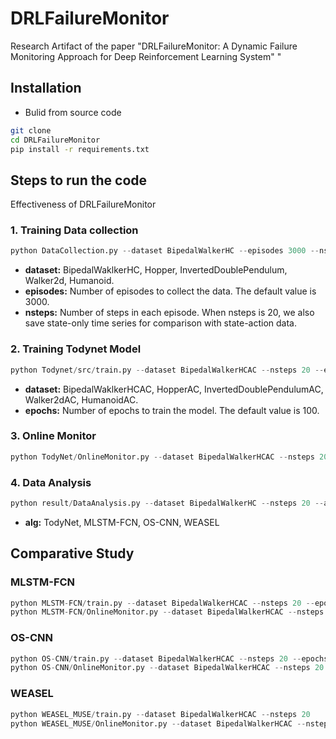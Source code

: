 # DRLFailureMonitor

Research Artifact of the paper "DRLFailureMonitor: A Dynamic Failure Monitoring Approach for Deep Reinforcement Learning System"
" 

## Installation
* Bulid from source code
```bash
git clone
cd DRLFailureMonitor
pip install -r requirements.txt
```

## Steps to run the code
Effectiveness of DRLFailureMonitor
### 1. Training Data collection
```python
python DataCollection.py --dataset BipedalWalkerHC --episodes 3000 --nsteps 20
```
* **dataset:** BipedalWaklkerHC, Hopper, InvertedDoublePendulum, Walker2d, Humanoid.
* **episodes:** Number of episodes to collect the data. The default value is 3000.
* **nsteps:** Number of steps in each episode. When nsteps is 20, we also save state-only time series for comparison with state-action data.

### 2. Training Todynet Model
```python
python Todynet/src/train.py --dataset BipedalWalkerHCAC --nsteps 20 --epochs 100
```
* **dataset:** BipedalWaklkerHCAC, HopperAC, InvertedDoublePendulumAC, Walker2dAC, HumanoidAC. 
* **epochs:** Number of epochs to train the model. The default value is 100.

### 3. Online Monitor
```python
python TodyNet/OnlineMonitor.py --dataset BipedalWalkerHCAC --nsteps 20
```

### 4. Data Analysis
```python
python result/DataAnalysis.py --dataset BipedalWalkerHC --nsteps 20 --alg TodyNet
```
* **alg:** TodyNet, MLSTM-FCN, OS-CNN, WEASEL

## Comparative Study

### MLSTM-FCN
```python
python MLSTM-FCN/train.py --dataset BipedalWalkerHCAC --nsteps 20 --epochs 100
python MLSTM-FCN/OnlineMonitor.py --dataset BipedalWalkerHCAC --nsteps 20
```

### OS-CNN
```python
python OS-CNN/train.py --dataset BipedalWalkerHCAC --nsteps 20 --epochs 100
python OS-CNN/OnlineMonitor.py --dataset BipedalWalkerHCAC --nsteps 20
```

### WEASEL
```python
python WEASEL_MUSE/train.py --dataset BipedalWalkerHCAC --nsteps 20
python WEASEL_MUSE/OnlineMonitor.py --dataset BipedalWalkerHCAC --nsteps 20
```

